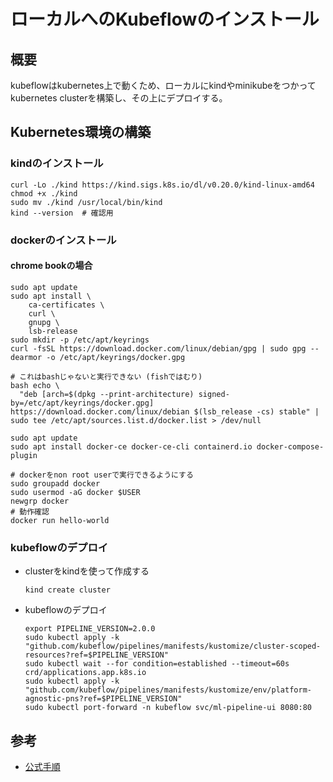 # ローカルへのKubeflowのインストール

## 概要

kubeflowはkubernetes上で動くため、ローカルにkindやminikubeをつかってkubernetes clusterを構築し、その上にデプロイする。

## Kubernetes環境の構築

### kindのインストール

```shell
curl -Lo ./kind https://kind.sigs.k8s.io/dl/v0.20.0/kind-linux-amd64
chmod +x ./kind
sudo mv ./kind /usr/local/bin/kind
kind --version  # 確認用
```

### dockerのインストール

#### chrome bookの場合

```shell
sudo apt update
sudo apt install \
    ca-certificates \
    curl \
    gnupg \
    lsb-release
sudo mkdir -p /etc/apt/keyrings
curl -fsSL https://download.docker.com/linux/debian/gpg | sudo gpg --dearmor -o /etc/apt/keyrings/docker.gpg

# これはbashじゃないと実行できない (fishではむり)
bash echo \
  "deb [arch=$(dpkg --print-architecture) signed-by=/etc/apt/keyrings/docker.gpg] https://download.docker.com/linux/debian $(lsb_release -cs) stable" | sudo tee /etc/apt/sources.list.d/docker.list > /dev/null

sudo apt update
sudo apt install docker-ce docker-ce-cli containerd.io docker-compose-plugin

# dockerをnon root userで実行できるようにする
sudo groupadd docker
sudo usermod -aG docker $USER
newgrp docker
# 動作確認
docker run hello-world
```

### kubeflowのデプロイ

- clusterをkindを使って作成する

    ```shell
    kind create cluster
    ```

- kubeflowのデプロイ

    ```shell
    export PIPELINE_VERSION=2.0.0
    sudo kubectl apply -k "github.com/kubeflow/pipelines/manifests/kustomize/cluster-scoped-resources?ref=$PIPELINE_VERSION"
    sudo kubectl wait --for condition=established --timeout=60s crd/applications.app.k8s.io
    sudo kubectl apply -k "github.com/kubeflow/pipelines/manifests/kustomize/env/platform-agnostic-pns?ref=$PIPELINE_VERSION"
    sudo kubectl port-forward -n kubeflow svc/ml-pipeline-ui 8080:80
    ```

## 参考

- [公式手順](https://www.kubeflow.org/docs/components/pipelines/v1/installation/localcluster-deployment/)
